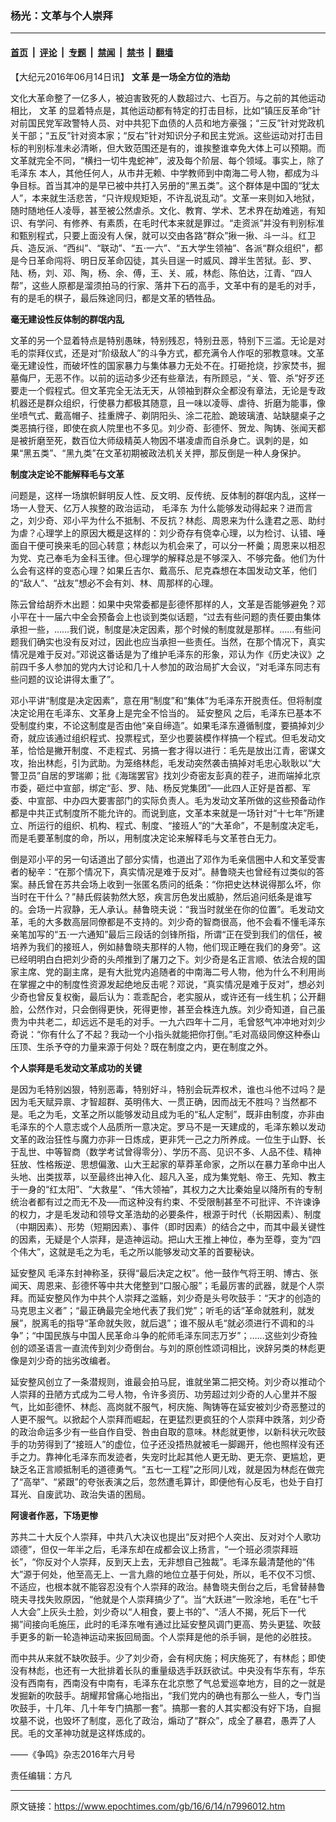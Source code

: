 ### 杨光：文革与个人崇拜

---

#### [首页](../../../..?n7996012) &nbsp;|&nbsp; [评论](../../../../../epoch-comment?n7996012) &nbsp;|&nbsp; [专题](../../../../../epoch-special?n7996012) &nbsp;|&nbsp; [禁闻](../../../../../epoch-news?n7996012) &nbsp;|&nbsp; [禁书](../../../../../books?n7996012) &nbsp;|&nbsp; [翻墙](https://github.com/gfw-breaker/nogfw/blob/master/README.md?n7996012)


<div class="post_content" id="artbody" itemprop="articleBody">
 <!-- article content begin -->
 <p>
  【大纪元2016年06月14日讯】
  <strong>
   <ok href="https://www.epochtimes.com/gb/tag/%E6%96%87%E9%9D%A9.html">
    文革
   </ok>
   是一场全方位的浩劫
  </strong>
 </p>
 <p>
  文化大革命整了一亿多人，被迫害致死的人数超过六、七百万。与之前的其他运动相比，
  <ok href="https://www.epochtimes.com/gb/tag/%E6%96%87%E9%9D%A9.html">
   文革
  </ok>
  的显着特点是，其他运动都有特定的打击目标，比如“镇压反革命”针对前国民党军政警特人员、对中共犯下血债的人员和地方豪强；“三反”针对党政机关干部；“五反”针对资本家；“反右”针对知识分子和民主党派。这些运动对打击目标的判别标准未必清晰，但大致范围还是有的，谁挨整谁幸免大体上可以预期。而文革就完全不同，“横扫一切牛鬼蛇神”，波及每个阶层、每个领域。事实上，除了
  <ok href="https://www.epochtimes.com/gb/tag/%E6%AF%9B%E6%B3%BD%E4%B8%9C.html">
   毛泽东
  </ok>
  本人，其他任何人，从市井无赖、中学教师到中南海二号人物，都成为斗争目标。首当其冲的是早已被中共打入另册的“黑五类”。这个群体是中国的“犹太人”，本来就生活悲苦，“只许规规矩矩，不许乱说乱动”。文革一来则如入地狱，随时随地任人凌辱，甚至被公然虐杀。文化、教育、学术、艺术界在劫难逃，有知识、有学问、有修养、有素质，在毛时代本来就是罪过。“走资派”并没有判别标准和甄别程式，只要上面没有人保，就可以交由各路“群众”揪一揪、斗一斗。红卫兵、造反派、“西纠”、“联动”、“五‧一六”、“五大学生领袖”、各派“群众组织”，都是今日革命闯将、明日反革命囚徒，其头目逞一时威风、蹲半生苦狱。彭、罗、陆、杨，刘、邓、陶，杨、余、傅，王、关、戚，林彪、陈伯达，江青、“四人帮”，这些人原都是溜须拍马的行家、落井下石的高手，文革中有的是毛的对手，有的是毛的棋子，最后殊途同归，都是文革的牺牲品。
 </p>
 <p>
  <strong>
   毫无建设性反体制的群氓内乱
  </strong>
 </p>
 <p>
  文革的另一个显着特点是特别愚昧，特别残忍，特别丑恶，特别下三滥。无论是对毛的崇拜仪式，还是对“阶级敌人”的斗争方式，都充满令人作呕的邪教意味。文革毫无建设性，而破坏性的国家暴力与集体暴力无处不在。打砸抢烧，抄家焚书，掘墓侮尸，无恶不作。以前的运动多少还有些章法，有所顾忌，“关、管、杀”好歹还要走一个假程式。但文革完全无法无天，从领袖到群众全都没有章法，无论是专政机器还是群众组织，行使暴力都极其随意，且一味以凌辱、虐待、折磨为能事，像坐喷气式、戴高帽子、挂重牌子、剃阴阳头、涂二花脸、跪玻璃渣、站缺腿桌子之类恶搞行径，即使在疯人院里也不多见。刘少奇、彭德怀、贺龙、陶铸、张闻天都是被折磨至死，数百位大师级精英人物因不堪凌虐而自杀身亡。讽刺的是，如果“黑五类”、“黑九类”在文革初期被政法机关关押，那反倒是一种人身保护。
 </p>
 <p>
  <strong>
   制度决定论不能解释毛与文革
  </strong>
 </p>
 <p>
  问题是，这样一场旗帜鲜明反人性、反文明、反传统、反体制的群氓内乱，这样一场一人登天、亿万人挨整的政治运动，
  <ok href="https://www.epochtimes.com/gb/tag/%E6%AF%9B%E6%B3%BD%E4%B8%9C.html">
   毛泽东
  </ok>
  为什么能够发动得起来？进而言之，刘少奇、邓小平为什么不抵制、不反抗？林彪、周恩来为什么逢君之恶、助纣为虐？心理学上的原因大概是这样的：刘少奇存有侥幸心理，以为检讨、认错、唾面自干便可换来毛的回心转意；林彪以为机会来了，可以分一杯羹；周恩来以相忍为党、克己奉毛为金科玉律。但心理学的解释总是不够深入、不够完备。他们为什么会有这样的变态心理？如果丘吉尔、戴高乐、尼克森想在本国发动文革，他们的“敌人”、“战友”想必不会有刘、林、周那样的心理。
 </p>
 <p>
  陈云曾给胡乔木出题：如果中央常委都是彭德怀那样的人，文革是否能够避免？邓小平在十一届六中全会预备会上也谈到类似话题，“过去有些问题的责任要由集体承担一些，……我们说，制度是决定因素，那个时候的制度就是那样。……有些问题我们确实也没有反对过，因此也应当承担一些责任。当然，在那个情况下，真实情况是难于反对。”邓说这番话是为了维护毛泽东的形象，邓认为作《历史决议》之前四千多人参加的党内大讨论和几十人参加的政治局扩大会议，“对毛泽东同志有些问题的议论讲得太重了”。
 </p>
 <p>
  邓小平讲“制度是决定因素”，意在用“制度”和“集体”为毛泽东开脱责任。但将制度决定论用在毛泽东、文革身上是完全不恰当的。
  <ok href="https://www.epochtimes.com/gb/tag/%E5%BB%B6%E5%AE%89%E6%95%B4%E9%A3%8E.html">
   延安整风
  </ok>
  之后，毛泽东已基本不受制度约束，不论这制度是否由他“亲自缔造”。如果毛泽东遵循制度，要搞掉刘少奇，就应该通过组织程式、投票程式，至少也要装模作样搞一个程式。但毛发动文革，恰恰是撇开制度、不走程式、另搞一套才得以进行：毛先是放出江青，密谋文攻，抬出林彪，引为武助。为笼络林彪，毛发动突然袭击搞掉对毛忠心耿耿以“大警卫员”自居的罗瑞卿；批《海瑞罢官》找刘少奇密友彭真的茬子，进而端掉北京市委，砸烂中宣部，绑定“彭、罗、陆、杨反党集团”──此四人正好是首都、军委、中宣部、中办四大要害部门的实际负责人。毛为发动文革所做的这些预备动作都是中共正式制度所不能允许的。而说到底，文革本来就是一场针对“十七年”所建立、所运行的组织、机构、程式、制度、“接班人”的“大革命”，不是制度决定毛，而是毛要革制度的命，所以，用制度决定论来解释毛与文革苍白无力。
 </p>
 <p>
  倒是邓小平的另一句话道出了部分实情，也道出了邓作为毛亲信圈中人和文革受害者的秘辛：“在那个情况下，真实情况是难于反对”。赫鲁晓夫也曾经有过类似的答案。赫氏曾在苏共会场上收到一张匿名质问的纸条：“你把史达林说得那么坏，你当时在干什么？”赫氏假装勃然大怒，疾言厉色发出威胁，然后追问纸条是谁写的。会场一片寂静，无人承认。赫鲁晓夫说：“我当时就坐在你的位置”。毛发动文革，毛的大多数高层同僚都是不支持的。刘少奇的智商很高，他不会看不懂毛泽东亲笔加写的“五‧一六通知”最后三段话的剑锋所指，所谓“正在受到我们的信任，被培养为我们的接班人，例如赫鲁晓夫那样的人物，他们现正睡在我们的身旁”。这已经明明白白把刘少奇的头颅推到了屠刀之下。刘少奇是名正言顺、依法合规的国家主席、党的副主席，是有大批党内追随者的中南海二号人物，他为什么不利用尚在掌握之中的制度性资源发起绝地反击呢？邓说，“真实情况是难于反对”，想必刘少奇也曾反复权衡，最后认为：乖乖配合，老实服从，或许还有一线生机；公开翻脸，公然作对，只会倒得更快，死得更惨，甚至会株连九族。刘少奇知道，自己虽贵为中共老二，却远远不是毛的对手。一九六四年十二月，毛曾怒气冲冲地对刘少奇说：“你有什么了不起？我动一个小指头就能把你打倒。”毛对高级同僚这种泰山压顶、生杀予夺的力量来源于何处？既在制度之内，更在制度之外。
 </p>
 <p>
  <strong>
   个人崇拜是毛发动文革成功的关键
  </strong>
 </p>
 <p>
  是因为毛特别凶狠，特别恶毒，特别好斗，特别会玩弄权术，谁也斗他不过吗？是因为毛天赋异禀、才智超群、英明伟大、一贯正确，因而战无不胜吗？当然都不是。毛之为毛，文革之所以能够发动且成为毛的“私人定制”，既非由制度，亦非由毛泽东的个人意志或个人品质所一意决定。罗马不是一天建成的，毛泽东赖以发动文革的政治狂性与魔力亦非一日炼成，更非凭一己之力所养成。一位生于山野、长于乱世、中等智商（数学考试曾得零分）、学历不高、见识不多、人品不佳、精神狂放、性格叛逆、思想偏激、山大王起家的草莽革命家，之所以在暴力革命中出人头地、出类拔萃，以至最终出神入化、超凡入圣，成为集党魁、帝王、先知、教主于一身的“红太阳”、“大救星”、“伟大领袖”，其权力之大比秦始皇以降所有的专制统治者都有过之而无不及──而这种没有约束、不受限制甚至不可批评、不许谏诤的权力，才是毛发动和领导文革浩劫的必要条件，根源于时代（长期因素）、制度（中期因素）、形势（短期因素）、事件（即时因素）的结合之中，而其中最关键性的因素，无疑是个人崇拜，是造神运动。把山大王推上神位，奉为至尊，变为“四个伟大”，这就是毛之为毛，毛之所以能够发动文革的首要秘诀。
 </p>
 <p>
  <ok href="https://www.epochtimes.com/gb/tag/%E5%BB%B6%E5%AE%89%E6%95%B4%E9%A3%8E.html">
   延安整风
  </ok>
  毛泽东封神称圣，获得“最后决定之权”。他一鼓作气将王明、博古、张闻天、周恩来、彭德怀等中共大佬整到“口服心服”；毛最厉害的武器，就是个人崇拜。而延安整风作为中共个人崇拜之滥觞，刘少奇是头号吹鼓手：“天才的创造的马克思主义者”；“最正确最完全地代表了我们党”；听毛的话“革命就胜利，就发展”，脱离毛的指导“革命就失败，就后退”；谁不服从毛“就必须进行不调和的斗争”；“中国民族与中国人民革命斗争的舵师毛泽东同志万岁”；……这些刘少奇独创的颂圣语言一直流传到刘少奇倒台。与刘的原创性颂词相比，谀辞另类的林彪更像是刘少奇的拙劣改编者。
 </p>
 <p>
  延安整风创立了一条潜规则，谁最会拍马屁，谁就坐第二把交椅。刘少奇以推动个人崇拜的丑陋方式成为二号人物，令许多资历、功劳超过刘少奇的人心里并不服气，比如彭德怀、林彪、高岗就不服气，柯庆施、陶铸等在延安被刘少奇恶整过的人更不服气。以掀起个人崇拜而崛起，在更猛烈更疯狂的个人崇拜中跌落，刘少奇的政治命运多少有一些自作自受、咎由自取的意味。林彪就更惨，以新科状元吹鼓手的功劳得到了“接班人”的虚位，位子还没捂热就被毛一脚踢开，他也照样没有还手之力。靠神化毛泽东而发迹者，失宠时比起其他人更无助、更无奈、更尴尬，更缺乏名正言顺抵制毛的道德勇气。“五七一工程”之形同儿戏，就是因为林彪在做完了“高举”、“紧跟”的夸张表演之后，忽然遭毛算计，即便他有心反毛，也处于自打耳光、自废武功、政治失语的困局。
 </p>
 <p>
  <strong>
   阿𫍲者作恶，下场更惨
  </strong>
 </p>
 <p>
  苏共二十大反个人崇拜，中共八大决议也提出“反对把个人突出、反对对个人歌功颂德”，但仅一年半之后，毛泽东却在成都会议上扬言，“一个班必须崇拜班长”，“你反对个人崇拜，反到天上去，无非想自己独裁”。毛泽东最清楚他的“伟大”源于何处，他至高无上、一言九鼎的地位立基于何处，所以，毛不仅不习惯、不适应，也根本就不能容忍没有个人崇拜的政治。赫鲁晓夫倒台之后，毛曾替赫鲁晓夫寻找失败原因，“他就是个人崇拜搞少了”。当“大跃进”一败涂地，毛在“七千人大会”上灰头土脸，刘少奇以“人相食，要上书的”、“活人不揭，死后下一代揭”间接向毛施压，此时的毛泽东唯有通过比延安整风调门更高、势头更猛、吹鼓手更多的新一轮造神运动来扳回局面。个人崇拜是他的杀手锏，是他的必胜技。
 </p>
 <p>
  而中共从来就不缺吹鼓手。少了刘少奇，会有柯庆施；柯庆施死了，有林彪；即使没有林彪，也还有一大批排着长队的重量级选手跃跃欲试。中央没有华东有，华东没有西南有，西南没有中南有，毛泽东在北京憋了气总爱巡幸地方，目的之一就是发掘新的吹鼓手。胡耀邦曾痛心地指出，“我们党内的确也有那么一些人，专门当吹鼓手，十几年、几十年专门搞那一套”。搞那一套的人其实都没有好下场，自掘坟墓不说，也毁坏了制度，恶化了政治，煽动了“群众”，成全了暴君，愚弄了人民。毛的文革神功就是这样炼成的。
 </p>
 <p>
  ——《争鸣》杂志2016年六月号
 </p>
 <p>
  责任编辑：方凡
 </p>
 <!-- article content end -->
 <div id="below_article_ad">
 </div>
</div>


---

原文链接：https://www.epochtimes.com/gb/16/6/14/n7996012.htm